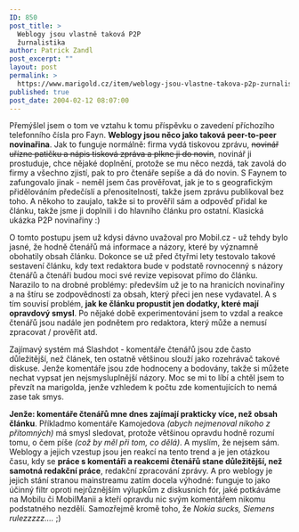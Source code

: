 ```yaml
---
ID: 850
post_title: >
  Weblogy jsou vlastně taková P2P
  žurnalistika
author: Patrick Zandl
post_excerpt: ""
layout: post
permalink: >
  https://www.marigold.cz/item/weblogy-jsou-vlastne-takova-p2p-zurnalistika
published: true
post_date: 2004-02-12 08:07:00
---
```

<P>Přemýšlel jsem o tom ve vztahu k tomu příspěvku o zavedení příchozího telefonního čísla pro Fayn. <STRONG>Weblogy jsou něco jako taková peer-to-peer novinařina</STRONG>. Jak to funguje normálně: firma vydá tiskovou zprávu, <STRIKE>novinář uřízne patičku a nápis tisková zpráva a plkne ji do novin</STRIKE>, novinář ji prostuduje, chce nějaké doplnění, protože se mu něco nezdá, tak zavolá do firmy a všechno zjistí, pak to pro čtenáře sepíše a dá do novin. S Faynem to zafungovalo jinak - neměl jsem čas prověřovat, jak je to s geografickým přidělováním předečíslí a přenositelností, takže jsem zprávu publikoval bez toho. A někoho to zaujalo, takže si to prověřil sám a odpověď přidal ke článku, takže jsme ji doplnili i do hlavního článku pro ostatní. Klasická ukázka P2P novinařiny :)</P>
<P>O tomto postupu jsem už kdysi dávno uvažoval pro Mobil.cz - už tehdy bylo jasné, že hodně čtenářů má informace a názory, které by významně obohatily obsah článku. Dokonce se už před čtyřmi lety testovalo takové sestavení článku, kdy text redaktora bude v podstatě rovnocenný s názory čtenářů a čtenáři budou moci své revize vepisovat přímo do článku. Narazilo to na drobné problémy: především už je to na hranicích novinařiny a na štíru se zodpovědností za obsah, který přeci jen nese vydavatel. A s tím souvisí problém, <STRONG>jak ke článku propustit jen dodatky, které mají opravdový smysl</STRONG>. Po nějaké době experimentování jsem to vzdal a reakce čtenářů jsou nadále jen podnětem pro redaktora, který může a nemusí zpracovat / prověřit atd. </P>
<P>Zajímavý systém má Slashdot - komentáře čtenářů jsou zde často důležitější, než článek, ten ostatně většinou slouží jako rozehrávač takové diskuse. Jenže komentáře jsou zde hodnoceny a bodovány, takže si můžete nechat vypsat jen nejsmysluplnější názory. Moc se mi to líbí a chtěl jsem to převzít na marigolda, jenže vzhledem k počtu zde komentujících to nemá zase tak smys. </P>
<P><STRONG>Jenže: komentáře čtenářů mne dnes zajímají prakticky více, než obsah článku</STRONG>. Příkladmo komentáře Kamojedova <EM>(abych nejmenoval nikoho&#160;z přítomných)</EM>&#160;má smysl sledovat, protože většinou opravdu hodně rozumí tomu, o čem píše <EM>(což by měl při tom, co dělá)</EM>. A myslím, že nejsem sám. Weblogy a jejich vzestup jsou jen reakcí na tento trend a je jen otázkou času, kdy se <STRONG>práce s komentáři a reakcemi čtenářů stane důležitější, než samotná redakční práce</STRONG>, redakční zpracování zprávy. A pro weblogy je jejich stání stranou mainstreamu zatím docela výhodné: funguje to jako účinný filtr oproti nejrůznějším výlupkům z diskusních fór, jaké potkáváme na Mobilu či MobilManii a kteří opravdu nic svým komentářem nikomu podstatného nezdělí. Samozřejmě kromě toho, že <EM>Nokia sucks, Siemens rulezzzzz....</EM> ;)</P>